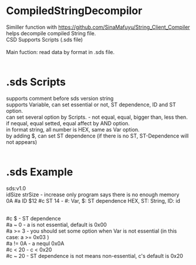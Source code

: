 # CompiledStringDecompilor
Similler function with https://github.com/SinaMafuyu/String_Client_Compiler <br/>
helps decompile compiled String file. <br/>
CSD Supports Scripts (.sds file)<br/><br/>
Main fuction: read data by format in .sds file.<br/><br/>

# .sds Scripts
supports comment before sds version string<br/>
supports Variable, can set essential or not, ST dependence, ID and ST option. <br/>
can set several option by Scripts. - not equal, equal, bigger than, less then.<br/>
if nequal, equal setted, equal affect by AND option.<br/>
in format string, all number is HEX, same as Var option.<br/>
by adding $, can set ST dependence (if there is no ST, ST-Dependence will not appears)<br/><br/>

# .sds Example
  sds:v1.0<br/>
  idSize strSize                - increase only program says there is no enough memory<br/>
  0A #a ID $12 #c ST 14         - #: Var, $: ST dependence HEX, ST: String, ID: id<br/><br/>

  #c $                          - ST dependence<br/>
  #a ~ 0                        - a is not essential, default is 0x00<br/>
  #a >= 3                       - you should set some option when Var is not essential (in this case: a >= 0x03 )<br/>
  #a != 0A                      - a nequl 0x0A<br/>
  #c < 20                       - c < 0x20<br/>
  #c ~ 20                       - ST dependence is not means non-essential, c's default is 0x20<br/>
